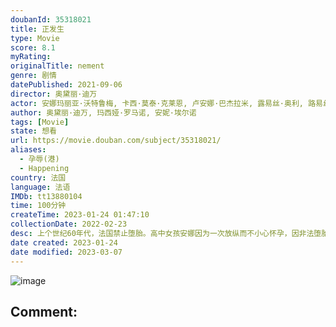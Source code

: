 ```yaml
---
doubanId: 35318021
title: 正发生
type: Movie
score: 8.1
myRating: 
originalTitle: nement
genre: 剧情
datePublished: 2021-09-06
director: 奥黛丽·迪万
actor: 安娜玛丽亚·沃特鲁梅, 卡西·莫泰·克莱恩, 卢安娜·巴杰拉米, 露易丝·奥利, 路易丝·舍维约特, 皮奥·马麦, 桑德里娜·博内尔, 安娜·穆格拉利斯, 阿丽斯·德·朗克桑, 法布里齐奥·隆吉奥内, 塞德里克·梅斯伯格, undefined, undefined
author: 奥黛丽·迪万, 玛西娅·罗马诺, 安妮·埃尔诺
tags: [Movie]
state: 想看
url: https://movie.douban.com/subject/35318021/
aliases:
  - 孕辱(港)
  - Happening
country: 法国
language: 法语
IMDb: tt13880104
time: 100分钟
createTime: 2023-01-24 01:47:10
collectionDate: 2022-02-23
desc: 上个世纪60年代，法国禁止堕胎。高中女孩安娜因为一次放纵而不小心怀孕，因非法堕胎而面临的法律和生命危险，以及牺牲在学业和未来之间做出选择，寻求各种办法偷偷堕胎的故事。
date created: 2023-01-24
date modified: 2023-03-07
---
```


![image](p2872897338.jpg)

Comment:
---
